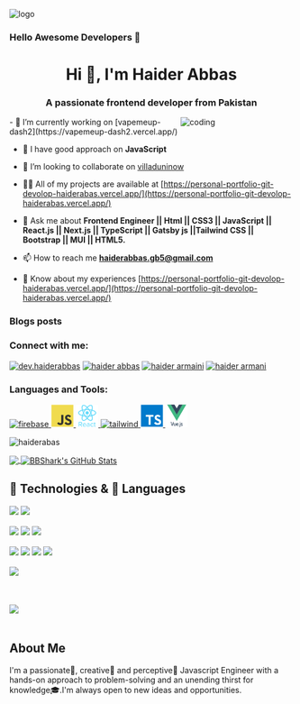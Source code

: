 ![logo](https://github.com/HaiderAbas/HaiderAbas/blob/master/Orange%20And%20White%20Gradient%20Workshop%20Banner.png)
###  Hello Awesome Developers 👋

<h1 align="center">Hi 👋, I'm Haider Abbas</h1>
<h3 align="center">A passionate frontend developer from Pakistan</h3>
<img src="https://user-images.githubusercontent.com/55389276/140866485-8fb1c876-9a8f-4d6a-98dc-08c4981eaf70.gif" align="right" width="200" alt="coding">
- 🔭 I’m currently working on [vapemeup-dash2](https://vapemeup-dash2.vercel.app/)

- 🌱 I have good approach on **JavaScript**

- 👯 I’m looking to collaborate on [villaduninow](https://villaduninow.pl/)

- 👨‍💻 All of my projects are available at [https://personal-portfolio-git-devolop-haiderabas.vercel.app/](https://personal-portfolio-git-devolop-haiderabas.vercel.app/)

- 💬 Ask me about **Frontend Engineer || Html || CSS3 || JavaScript || React.js || Next.js || TypeScript || Gatsby js ||Tailwind CSS || Bootstrap || MUI || HTML5.**

- 📫 How to reach me **haiderabbas.gb5@gmail.com**

- 📄 Know about my experiences [https://personal-portfolio-git-devolop-haiderabas.vercel.app/](https://personal-portfolio-git-devolop-haiderabas.vercel.app/)

### Blogs posts
<!-- BLOG-POST-LIST:START -->
<!-- BLOG-POST-LIST:END -->

<h3 align="left">Connect with me:</h3>
<p align="left">
<a href="https://dev.to/dev.haiderabbas" target="blank"><img align="center" src="https://raw.githubusercontent.com/rahuldkjain/github-profile-readme-generator/master/src/images/icons/Social/devto.svg" alt="dev.haiderabbas" height="30" width="40" /></a>
<a href="https://linkedin.com/in/haider abbas" target="blank"><img align="center" src="https://raw.githubusercontent.com/rahuldkjain/github-profile-readme-generator/master/src/images/icons/Social/linked-in-alt.svg" alt="haider abbas" height="30" width="40" /></a>
<a href="https://fb.com/haider armaini" target="blank"><img align="center" src="https://raw.githubusercontent.com/rahuldkjain/github-profile-readme-generator/master/src/images/icons/Social/facebook.svg" alt="haider armaini" height="30" width="40" /></a>
<a href="https://instagram.com/haider armani" target="blank"><img align="center" src="https://raw.githubusercontent.com/rahuldkjain/github-profile-readme-generator/master/src/images/icons/Social/instagram.svg" alt="haider armani" height="30" width="40" /></a>
</p>

<h3 align="left">Languages and Tools:</h3>
<p align="left"> <a href="https://firebase.google.com/" target="_blank" rel="noreferrer"> <img src="https://www.vectorlogo.zone/logos/firebase/firebase-icon.svg" alt="firebase" width="40" height="40"/> </a> <a href="https://developer.mozilla.org/en-US/docs/Web/JavaScript" target="_blank" rel="noreferrer"> <img src="https://raw.githubusercontent.com/devicons/devicon/master/icons/javascript/javascript-original.svg" alt="javascript" width="40" height="40"/> </a> <a href="https://reactjs.org/" target="_blank" rel="noreferrer"> <img src="https://raw.githubusercontent.com/devicons/devicon/master/icons/react/react-original-wordmark.svg" alt="react" width="40" height="40"/> </a> <a href="https://tailwindcss.com/" target="_blank" rel="noreferrer"> <img src="https://www.vectorlogo.zone/logos/tailwindcss/tailwindcss-icon.svg" alt="tailwind" width="40" height="40"/> </a> <a href="https://www.typescriptlang.org/" target="_blank" rel="noreferrer"> <img src="https://raw.githubusercontent.com/devicons/devicon/master/icons/typescript/typescript-original.svg" alt="typescript" width="40" height="40"/> </a> <a href="https://vuejs.org/" target="_blank" rel="noreferrer"> <img src="https://raw.githubusercontent.com/devicons/devicon/master/icons/vuejs/vuejs-original-wordmark.svg" alt="vuejs" width="40" height="40"/> </a> </p>

<p><img align="center" src="https://github-readme-stats.vercel.app/api/top-langs?username=haiderabas&show_icons=true&locale=en&layout=compact" alt="haiderabas" /></p>



<p>
  <a href="https://github.com/HaiderAbas" >
    <img align="center" src="https://github-readme-stats.vercel.app/api/top-langs/?layout=compact&username=shaxzad&hide=java,html&title_color=ffffff&text_color=c9cacc&icon_color=2bbc8a&bg_color=1d1f21" height="180px"/>
  </a>
  <a href="https://github.com/HaiderAbas" >
    <img align="center" src="https://github-readme-stats.vercel.app/api?username=HaiderAbas&show_icons=true&line_height=27&count_private=true&title_color=ffffff&text_color=c9cacc&icon_color=2bbc8a&bg_color=1d1f21" alt="BBShark's GitHub Stats" height="180px"/>
  </a>
 </p>

## 🔧 Technologies & 📖 Languages

<div align="left">
  <img src="https://img.shields.io/badge/HTML5-E34F26?style=for-the-badge&logo=html5&logoColor=white">
  <img src="https://img.shields.io/badge/CSS3-1572B6?style=for-the-badge&logo=css3&logoColor=white">
  <br/>
  <br/>
  <img src="https://img.shields.io/badge/JavaScript-F7DF1E?style=for-the-badge&logo=javascript&logoColor=black">
  <img src="https://img.shields.io/badge/TypeScript-007ACC?style=for-the-badge&logo=typescript&logoColor=white">
  <img src="https://img.shields.io/badge/React-20232A?style=for-the-badge&logo=react&logoColor=61DAFB">
  <br/>
  <br/>
  <img src="https://img.shields.io/badge/Node.js-339933?style=for-the-badge&logo=nodedotjs&logoColor=white">
  <img src="https://img.shields.io/badge/Express.js-000000?style=for-the-badge&logo=express&logoColor=white">
  <img src="https://img.shields.io/badge/MongoDB-4EA94B?style=for-the-badge&logo=mongodb&logoColor=white">
  <img src="https://img.shields.io/badge/Docker-2CA5E0?style=for-the-badge&logo=docker&logoColor=white">
  <br/>
  <br/>
  <img src="https://img.shields.io/badge/Git-F05032?style=for-the-badge&logo=git&logoColor=white">
<div/>
  
  <br></br>
    <img src="https://activity-graph.herokuapp.com/graph?username=HaiderAbas&theme=redical&hide_border=true">
<br></br>

## About Me

I'm a passionate🥇, creative🎨 and perceptive🔭 Javascript Engineer with a hands-on approach to problem-solving and an unending thirst for knowledge🎓.I'm always open to new ideas and opportunities.
